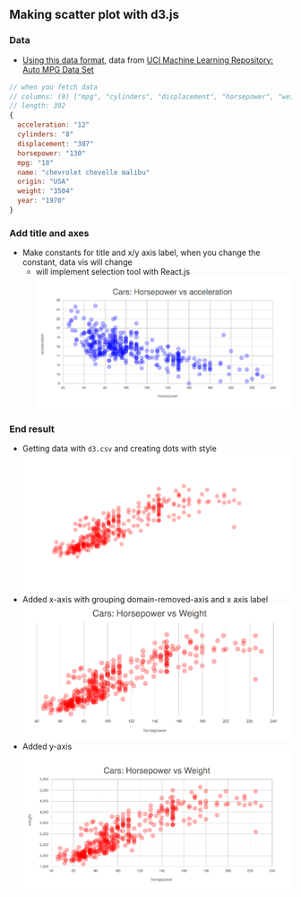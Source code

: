 ## Making scatter plot with d3.js

### Data
- [Using this data format](https://vizhub.com/curran/datasets/auto-mpg.csv), data from [UCI Machine Learning Repository: Auto MPG Data Set](http://mlr.cs.umass.edu/ml/datasets/Auto+MPG)
```js
// when you fetch data
// columns: (9) ["mpg", "cylinders", "displacement", "horsepower", "weight", "acceleration", "year", "origin", "name"]
// length: 392
{
  acceleration: "12"
  cylinders: "8"
  displacement: "307"
  horsepower: "130"
  mpg: "18"
  name: "chevrolet chevelle malibu"
  origin: "USA"
  weight: "3504"
  year: "1970"
}
```

### Add title and axes
- Make constants for title and x/y axis label, when you change the constant, data vis will change
  - will implement selection tool with React.js 
  ![](4-3-different-data.png)


### End result
- Getting data with `d3.csv` and creating dots with style
![](4-1-dots.png)
- Added x-axis with grouping domain-removed-axis and x axis label
![](4-1-dots-with-x-axis.png)
- Added y-axis
![](4-2-scatter-plot.png)